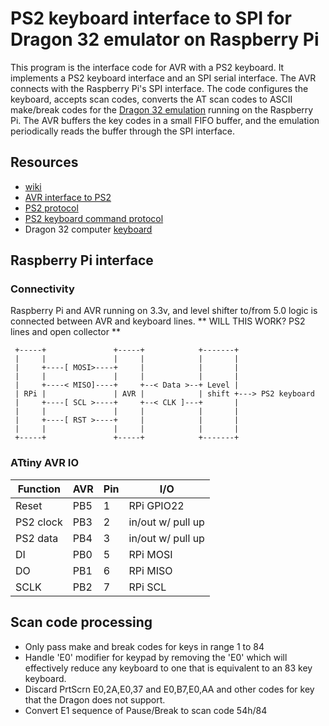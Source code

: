 # PS2 keyboard interface to SPI for Dragon 32 emulator on Raspberry Pi

This program is the interface code for AVR with a PS2 keyboard. It implements a PS2 keyboard interface and an SPI serial interface. The AVR connects with the Raspberry Pi's SPI interface. The code configures the keyboard, accepts scan codes, converts the AT scan codes to ASCII make/break codes for the [Dragon 32 emulation](https://github.com/eyalabraham/dragon) running on the Raspberry Pi.
The AVR buffers the key codes in a small FIFO buffer, and the emulation periodically reads the buffer through the SPI interface.

## Resources

- [wiki](https://en.wikipedia.org/wiki/PS/2_port)
- [AVR interface to PS2](http://www.electronics-base.com/projects/complete-projects/108-avr-ps2-keyboard-key-readout)
- [PS2 protocol](http://www.burtonsys.com/ps2_chapweske.htm)
- [PS2 keyboard command protocol](https://wiki.osdev.org/PS/2_Keyboard)
- Dragon 32 computer [keyboard](http://archive.worldofdragon.org/index.php?title=Keyboard)

## Raspberry Pi interface

### Connectivity

Raspberry Pi and AVR running on 3.3v, and level shifter to/from 5.0 logic is connected between AVR and keyboard lines. ** WILL THIS WORK? PS2 lines and open collector **

```
 +-----+               +-----+            +-------+
 |     |               |     |            |       |
 |     +----[ MOSI>----+     |            |       |
 |     |               |     |            |       |
 |     +----< MISO]----+     +--< Data >--+ Level |
 | RPi |               | AVR |            | shift +---> PS2 keyboard
 |     +----[ SCL >----+     +--< CLK ]---+       |
 |     |               |     |            |       |
 |     +----[ RST >----+     |            |       |
 |     |               |     |            |       |
 +-----+               +-----+            +-------+
```

### ATtiny AVR IO

 | Function  | AVR  | Pin | I/O               |
 |-----------|------|-----|-------------------|
 | Reset     | PB5  | 1   | RPi GPIO22        |
 | PS2 clock | PB3  | 2   | in/out w/ pull up |
 | PS2 data  | PB4  | 3   | in/out w/ pull up |
 | DI        | PB0  | 5   | RPi MOSI          |
 | DO        | PB1  | 6   | RPi MISO          |
 | SCLK      | PB2  | 7   | RPi SCL           |

## Scan code processing

- Only pass make and break codes for keys in range 1 to 84
- Handle 'E0' modifier for keypad by removing the 'E0' which will effectively reduce any keyboard to one that is equivalent to an 83 key keyboard.
- Discard PrtScrn E0,2A,E0,37 and E0,B7,E0,AA and other codes for key that the Dragon does not support.
- Convert E1 sequence of Pause/Break to scan code 54h/84
